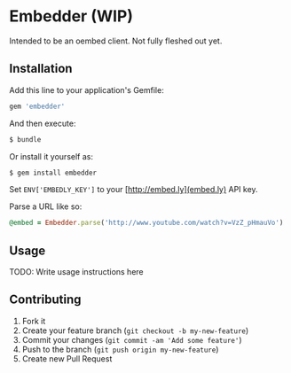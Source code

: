 # Embedder (WIP)

Intended to be an oembed client. Not fully fleshed out yet.

## Installation

Add this line to your application's Gemfile:

```ruby
gem 'embedder'
```

And then execute:

```bash
$ bundle
```

Or install it yourself as:

```bash
$ gem install embedder
```

Set `ENV['EMBEDLY_KEY']` to your [http://embed.ly](embed.ly) API key.

Parse a URL like so:

```ruby
@embed = Embedder.parse('http://www.youtube.com/watch?v=VzZ_pHmauVo')
```

## Usage

TODO: Write usage instructions here

## Contributing

1. Fork it
2. Create your feature branch (`git checkout -b my-new-feature`)
3. Commit your changes (`git commit -am 'Add some feature'`)
4. Push to the branch (`git push origin my-new-feature`)
5. Create new Pull Request
